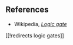 
## References

* Wikipedia, _[Logic gate](http://en.wikipedia.org/wiki/Logic_gate)_

[[!redirects logic gates]]
